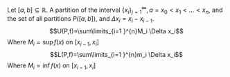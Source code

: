 Let $[a,b]\subseteq \mathbb{R}$. A partition of the interval $\{ x_i \}_{j=1}^{\infty}, a=x_{0}<x_{1}<\dots<x_n$, and the set of all partitions $P([a,b])$, and $\Delta x_i=x_i-x_{i-1}$.
$$U(P,f)=\sum\limits_{i=1 }^{n}M_i \Delta x_i$$
Where $M_i=\sup f(x)$ on $[x_{i-1},x_i]$
$$L(P,f)=\sum\limits_{i=1 }^{n}m_i \Delta x_i$$
Where $M_i=\inf f(x)$ on $[x_{i-1},x_i]$